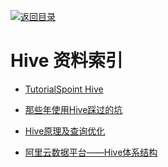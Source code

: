 [![返回目录](https://parg.co/UGo)](https://parg.co/b4z) 




# Hive 资料索引

- [TutorialSpoint Hive](http://www.tutorialspoint.com/hive)

- [那些年使用Hive踩过的坑](https://yq.aliyun.com/articles/30988)

- [Hive原理及查询优化](http://mp.weixin.qq.com/s?__biz=MzI2MjE0MDUzNg==&mid=2652914310&idx=1&sn=4990335f0ec177c5e51af9a659f3aabe&scene=21#wechat_redirect)

- [阿里云数据平台——Hive体系结构](http://blog.csdn.net/zhoudaxia/article/details/8855937)
